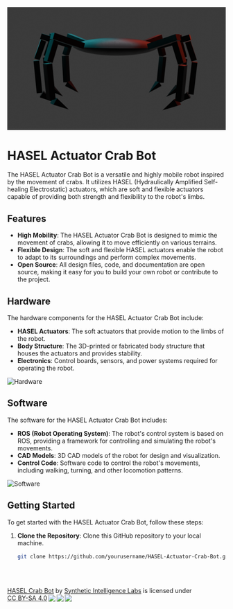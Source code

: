 <div align="center">
  <img src="images/model.png" alt="Crab Bot">
</div>

# HASEL Actuator Crab Bot

The HASEL Actuator Crab Bot is a versatile and highly mobile robot inspired by the movement of crabs. It utilizes HASEL (Hydraulically Amplified Self-healing Electrostatic) actuators, which are soft and flexible actuators capable of providing both strength and flexibility to the robot's limbs.

## Features

- **High Mobility**: The HASEL Actuator Crab Bot is designed to mimic the movement of crabs, allowing it to move efficiently on various terrains.
- **Flexible Design**: The soft and flexible HASEL actuators enable the robot to adapt to its surroundings and perform complex movements.
- **Open Source**: All design files, code, and documentation are open source, making it easy for you to build your own robot or contribute to the project.

## Hardware

The hardware components for the HASEL Actuator Crab Bot include:

- **HASEL Actuators**: The soft actuators that provide motion to the limbs of the robot.
- **Body Structure**: The 3D-printed or fabricated body structure that houses the actuators and provides stability.
- **Electronics**: Control boards, sensors, and power systems required for operating the robot.

![Hardware](images/hardware.jpg)

## Software

The software for the HASEL Actuator Crab Bot includes:

- **ROS (Robot Operating System)**: The robot's control system is based on ROS, providing a framework for controlling and simulating the robot's movements.
- **CAD Models**: 3D CAD models of the robot for design and visualization.
- **Control Code**: Software code to control the robot's movements, including walking, turning, and other locomotion patterns.

![Software](images/software.jpg)

## Getting Started

To get started with the HASEL Actuator Crab Bot, follow these steps:

1. **Clone the Repository**: Clone this GitHub repository to your local machine.

   ```bash
   git clone https://github.com/yourusername/HASEL-Actuator-Crab-Bot.git


<br>
<br>
<p xmlns:cc="http://creativecommons.org/ns#" xmlns:dct="http://purl.org/dc/terms/"><a property="dct:title" rel="cc:attributionURL" href="https://github.com/Unlimited-Research-Cooperative/HASEL-crab-bot/">HASEL Crab Bot</a> by <a rel="cc:attributionURL dct:creator" property="cc:attributionName" href="https://github.com/Synthetic-Intelligence-Labs">Synthetic Intelligence Labs</a> is licensed under <a href="http://creativecommons.org/licenses/by-sa/4.0/?ref=chooser-v1" target="_blank" rel="license noopener noreferrer" style="display:inline-block;">CC BY-SA 4.0<img style="height:22px!important;margin-left:3px;vertical-align:text-bottom;" src="https://mirrors.creativecommons.org/presskit/icons/cc.svg?ref=chooser-v1"><img style="height:22px!important;margin-left:3px;vertical-align:text-bottom;" src="https://mirrors.creativecommons.org/presskit/icons/by.svg?ref=chooser-v1"><img style="height:22px!important;margin-left:3px;vertical-align:text-bottom;" src="https://mirrors.creativecommons.org/presskit/icons/sa.svg?ref=chooser-v1"></a></p>